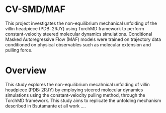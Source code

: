 # CV-SMD/MAF
This project investigates the non-equilibrium mechanical unfolding of the villin headpiece (PDB: 2RJY) using TorchMD framework to perform constant-velocity steered molecular dynamics simulations. Conditional Masked Autoregressive Flow (MAF) models were trained on trajectory data conditioned on physical observables such as molecular extension and pulling force.

# Overview
This study explores the non-equilibrium mecahnical unfolding of villin headpiece (PDB: 2RJY) by employing steered molecular dynamics simulations using the constant-velocity pulling method, through the TorchMD framework. This study aims to replicate the unfolding mechanism described in Bsutamante et all work ....
